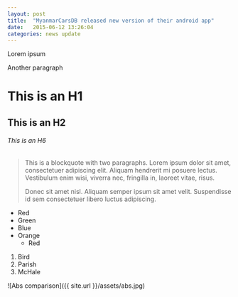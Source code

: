 ```yaml
---
layout: post
title:  "MyanmarCarsDB released new version of their android app"
date:   2015-06-12 13:26:04
categories: news update
---
```


Lorem ipsum

Another paragraph

# This is an H1

## This is an H2

###### This is an H6

> This is a blockquote with two paragraphs. Lorem ipsum dolor sit amet,
> consectetuer adipiscing elit. Aliquam hendrerit mi posuere lectus.
> Vestibulum enim wisi, viverra nec, fringilla in, laoreet vitae, risus.
> 
> Donec sit amet nisl. Aliquam semper ipsum sit amet velit. Suspendisse
> id sem consectetuer libero luctus adipiscing.

*   Red
*   Green
*   Blue
* Orange
  * Red

1.  Bird
3.  Parish
2.  McHale

![Abs comparison]({{ site.url }}/assets/abs.jpg)

